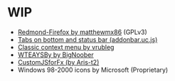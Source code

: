 # WIP
* [Redmond-Firefox by matthewmx86](https://github.com/matthewmx86/Redmond-Firefox) (GPLv3)
* [Tabs on bottom and status bar (addonbar.uc.js)](https://www.reddit.com/r/FirefoxCSS/comments/elfvpk/firefox_72_status_bar_or_addon_bar_dont_work/)
* [Classic context menu by vrubleg](https://www.reddit.com/r/FirefoxCSS/comments/dat87e/windows_classic_theme_make_context_menu_3d_again/)
* [WTEAYSBy by BigNoober](https://www.reddit.com/r/FirefoxCSS/comments/f9dvu4/the_janky_downloading_progress_bar/)
* [CustomJSforFx (by Aris-t2)](https://github.com/Aris-t2/CustomJSforFx)
* Windows 98-2000 icons by Microsoft (Proprietary)

